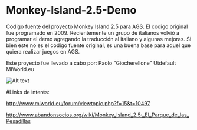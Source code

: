 # Monkey-Island-2.5-Demo

Codigo fuente del proyecto Monkey Island 2.5 para AGS. 
El codigo original fue programado en 2009. Recientemente un grupo de italianos volvió a programar el demo agregando la traducción al italiano y algunas mejoras.
Si bien este no es el codigo fuente original, es una buena base para aquel que quiera realizar juegos en AGS.

Este proyecto fue llevado a cabo por:
Paolo "Giocherellone"
Utdefault
MIWorld.eu

![Alt text](https://github.com/Desuque/Monkey-Island-2.5-Demo/master/Img/GoldenStudio.png?raw=true)

#Links de interés:

http://www.miworld.eu/forum/viewtopic.php?f=15&t=10497

http://www.abandonsocios.org/wiki/Monkey_Island_2.5:_El_Parque_de_las_Pesadillas
